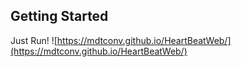 ## Getting Started
Just Run!
![https://mdtconv.github.io/HeartBeatWeb/](https://mdtconv.github.io/HeartBeatWeb/)
